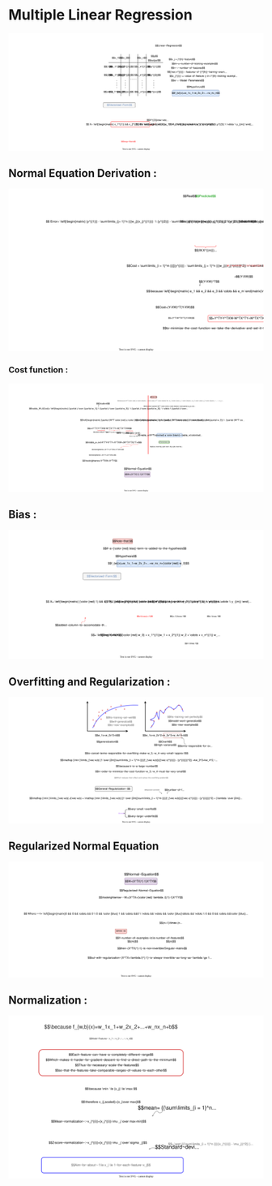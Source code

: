 # Multiple Linear Regression 
<img src="images/regurzation.svg">

## Normal Equation Derivation :
<img src="images/minimize.svg">

### Cost function :
<img src="images/reguralilambda.svg">

## Bias :

<img src="images/bias.svg">

## Overfitting and Regularization :

<img src="images/overfit.svg">

## Regularized Normal Equation

<img src="images/normregular.svg">

## Normalization : 
<img src="images/feature~scaling.svg">
